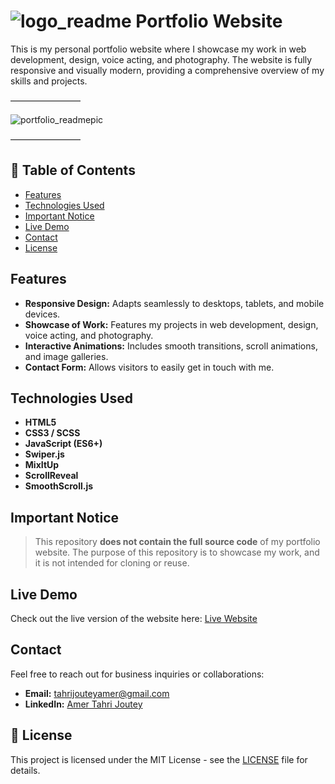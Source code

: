 # ![logo_readme](https://github.com/user-attachments/assets/702548fc-e89a-4c12-9cac-604c2307883e) Portfolio Website

This is my personal portfolio website where I showcase my work in web development, design, voice acting, and photography. The website is fully responsive and visually modern, providing a comprehensive overview of my skills and projects.

————————

![portfolio_readmepic](https://github.com/user-attachments/assets/bc89974f-edf7-41d7-8e5a-7f7de6e434e3)

————————

## 📝 Table of Contents
- [Features](#features)
- [Technologies Used](#technologies-used)
- [Important Notice](#important-notice)
- [Live Demo](#live-demo)
- [Contact](#contact)
- [License](#license)

## Features
- **Responsive Design:** Adapts seamlessly to desktops, tablets, and mobile devices.
- **Showcase of Work:** Features my projects in web development, design, voice acting, and photography.
- **Interactive Animations:** Includes smooth transitions, scroll animations, and image galleries.
- **Contact Form:** Allows visitors to easily get in touch with me.

## Technologies Used
- **HTML5**
- **CSS3 / SCSS**
- **JavaScript (ES6+)**
- **Swiper.js**
- **MixItUp**
- **ScrollReveal**
- **SmoothScroll.js**

##  Important Notice
> This repository **does not contain the full source code** of my portfolio website. The purpose of this repository is to showcase my work, and it is not intended for cloning or reuse.

## Live Demo
Check out the live version of the website here: [Live Website](https://amertj.netlify.app)

## Contact
Feel free to reach out for business inquiries or collaborations:
- **Email:** [tahrijouteyamer@gmail.com](mailto:tahrijouteyamer@gmail.com)
- **LinkedIn:** [Amer Tahri Joutey](https://www.linkedin.com/in/tahrijouteyamer/)

## 📝 License
This project is licensed under the MIT License - see the [LICENSE](LICENSE) file for details.
